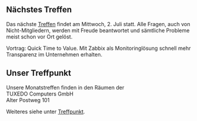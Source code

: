 ## Nächstes Treffen
Das nächste [Treffen](/Treffen/Termine/07_2025/) findet am Mittwoch, 2. Juli statt.
Alle Fragen, auch von Nicht-Mitgliedern, werden mit Freude beantwortet
und sämtliche Probleme meist schon vor Ort gelöst.

Vortrag: Quick Time to Value. Mit Zabbix als Monitoringlösung schnell mehr
Transparenz im Unternehmen erhalten.

## Unser Treffpunkt

Unsere Monatstreffen finden in den Räumen der  
TUXEDO Computers GmbH  
Alter Postweg 101  

Weiteres siehe unter [Treffpunkt](/Treffen/Treffpunkt/).
